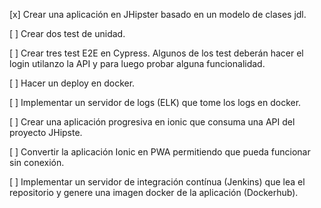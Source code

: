 [x] Crear una aplicación en JHipster basado en un modelo de clases jdl.

[ ] Crear dos test de unidad.

[ ] Crear tres test E2E en Cypress. Algunos de los test deberán hacer el login utilanzo la API y para luego probar alguna funcionalidad.

[ ] Hacer un deploy en docker.

[ ] Implementar un servidor de logs (ELK) que tome los logs en docker.

[ ] Crear una aplicación progresiva en ionic que consuma una API del proyecto JHipste. 

[ ] Convertir la aplicación Ionic en PWA permitiendo que pueda funcionar sin conexión.

[ ] Implementar un servidor de integración contínua (Jenkins) que lea el repositorio y genere una imagen docker de la aplicación (Dockerhub). 